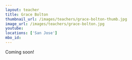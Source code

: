 ```yaml
---
layout: teacher
title: Grace Bolton
thumbnail_url: /images/teachers/grace-bolton-thumb.jpg
image_url: /images/teachers/grace-bolton.jpg
youtube:
locations: ['San Jose']
mbo_id: 
---
```


Coming soon!